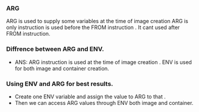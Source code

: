 ### ARG

ARG is used to supply some variables at the time of image creation
ARG is only instruction is used before the FROM instruction . It cant used after FROM instruction.
### Diffrence between ARG and ENV.
- ANS: ARG instruction is used at the time of image creation . ENV is used for both image and container creation.
### Using ENV and ARG for best results.
- Create one ENV variable and assign the value to ARG to that .
- Then we can access ARG values through ENV both image and container.
